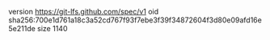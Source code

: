version https://git-lfs.github.com/spec/v1
oid sha256:700e1d761a18c3a52cd767f93f7ebe3f39f34872604f3d80e09afd16e5e211de
size 1140
